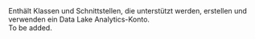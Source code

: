 <Namespace Name="Microsoft.Azure.Management.DataLake.Analytics">
  <Docs>
    <summary>Enthält Klassen und Schnittstellen, die unterstützt werden, erstellen und verwenden ein Data Lake Analytics-Konto.</summary> 
    <remarks>To be added.</remarks>
  </Docs>
</Namespace>

